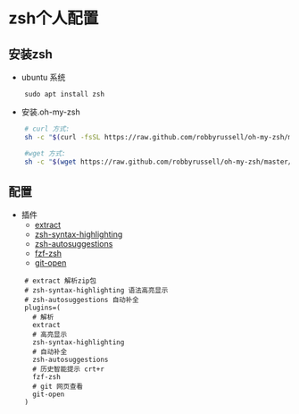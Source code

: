# zsh个人配置
## 安装zsh

- ubuntu 系统
```shell
    sudo apt install zsh
```

- 安装.oh-my-zsh
```bash
    # curl 方式:    
    sh -c "$(curl -fsSL https://raw.github.com/robbyrussell/oh-my-zsh/master/tools/install.sh)" 

    #wget 方式:
    sh -c "$(wget https://raw.github.com/robbyrussell/oh-my-zsh/master/tools/install.sh -O -)" 
```

## 配置
- 插件
    - [extract](https://github.com/robbyrussell/oh-my-zsh/tree/master/plugins/extract)
    - [zsh-syntax-highlighting](https://github.com/zsh-users/zsh-syntax-highlighting.git)
    - [zsh-autosuggestions](https://github.com/zsh-users/zsh-autosuggestions)
    - [fzf-zsh](https://github.com/Wyntau/fzf-zsh.git)
    - [git-open](https://github.com/paulirish/git-open)

```
    # extract 解析zip包
    # zsh-syntax-highlighting 语法高亮显示
    # zsh-autosuggestions 自动补全
    plugins=(
      # 解析
      extract
      # 高亮显示
      zsh-syntax-highlighting
      # 自动补全
      zsh-autosuggestions
      # 历史智能提示 crt+r
      fzf-zsh
      # git 网页查看
      git-open
    )
```
